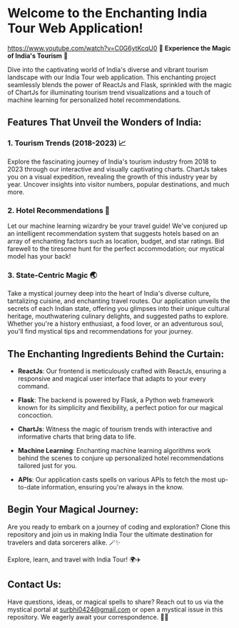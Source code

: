 # Welcome to the Enchanting India Tour Web Application!
https://www.youtube.com/watch?v=C0G6ytKcqU0
🌟 **Experience the Magic of India's Tourism** 🌟

Dive into the captivating world of India's diverse and vibrant tourism landscape with our India Tour web application. This enchanting project seamlessly blends the power of ReactJs and Flask, sprinkled with the magic of ChartJs for illuminating tourism trend visualizations and a touch of machine learning for personalized hotel recommendations.

## Features That Unveil the Wonders of India:

### 1. Tourism Trends (2018-2023) 📈

Explore the fascinating journey of India's tourism industry from 2018 to 2023 through our interactive and visually captivating charts. ChartJs takes you on a visual expedition, revealing the growth of this industry year by year. Uncover insights into visitor numbers, popular destinations, and much more.

### 2. Hotel Recommendations 🏨

Let our machine learning wizardry be your travel guide! We've conjured up an intelligent recommendation system that suggests hotels based on an array of enchanting factors such as location, budget, and star ratings. Bid farewell to the tiresome hunt for the perfect accommodation; our mystical model has your back!

### 3. State-Centric Magic 🌏

Take a mystical journey deep into the heart of India's diverse culture, tantalizing cuisine, and enchanting travel routes. Our application unveils the secrets of each Indian state, offering you glimpses into their unique cultural heritage, mouthwatering culinary delights, and suggested paths to explore. Whether you're a history enthusiast, a food lover, or an adventurous soul, you'll find mystical tips and recommendations for your journey.

## The Enchanting Ingredients Behind the Curtain:

- **ReactJs**: Our frontend is meticulously crafted with ReactJs, ensuring a responsive and magical user interface that adapts to your every command.

- **Flask**: The backend is powered by Flask, a Python web framework known for its simplicity and flexibility, a perfect potion for our magical concoction.

- **ChartJs**: Witness the magic of tourism trends with interactive and informative charts that bring data to life.

- **Machine Learning**: Enchanting machine learning algorithms work behind the scenes to conjure up personalized hotel recommendations tailored just for you.

- **APIs**: Our application casts spells on various APIs to fetch the most up-to-date information, ensuring you're always in the know.

## Begin Your Magical Journey:

Are you ready to embark on a journey of coding and exploration? Clone this repository and join us in making India Tour the ultimate destination for travelers and data sorcerers alike. 🪄✨

Explore, learn, and travel with India Tour! 🌍✈️

## Contact Us:

Have questions, ideas, or magical spells to share? Reach out to us via the mystical portal at surbhi0424@gmail.com or open a mystical issue in this repository. We eagerly await your correspondence. 💌🔮
